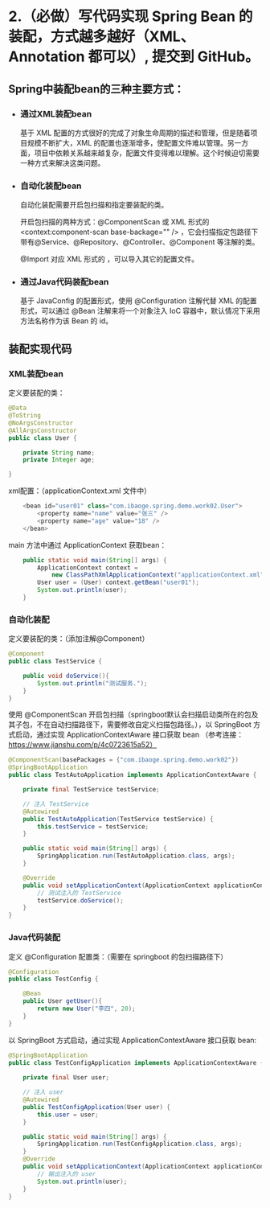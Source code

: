 # 2.（必做）写代码实现 Spring Bean 的装配，方式越多越好（XML、Annotation 都可以）, 提交到 GitHub。



## Spring中装配bean的三种主要方式：

- ### 通过XML装配bean

  基于 XML 配置的方式很好的完成了对象生命周期的描述和管理，但是随着项目规模不断扩大，XML 的配置也逐渐增多，使配置文件难以管理。另一方面，项目中依赖关系越来越复杂，配置文件变得难以理解。这个时候迫切需要一种方式来解决这类问题。

- ### 自动化装配bean

  自动化装配需要开启包扫描和指定要装配的类。

  开启包扫描的两种方式：@ComponentScan 或 XML 形式的 <context:component-scan base-backage="" /> ，它会扫描指定包路径下带有@Service、@Repository、@Controller、@Component 等注解的类。

  @Import 对应 XML 形式的 <import resource="" />，可以导入其它的配置文件。

- ### 通过Java代码装配bean

  基于 JavaConfig 的配置形式，使用 @Configuration 注解代替 XML 的配置形式，可以通过 @Bean 注解来将一个对象注入 IoC 容器中，默认情况下采用方法名称作为该 Bean 的 id。

  

## 装配实现代码

### XML装配bean

定义要装配的类：

```java
@Data
@ToString
@NoArgsConstructor
@AllArgsConstructor
public class User {

    private String name;
    private Integer age;

}
```

xml配置：（applicationContext.xml 文件中）

```java
    <bean id="user01" class="com.ibaoge.spring.demo.work02.User">
        <property name="name" value="张三" />
        <property name="age" value="18" />
    </bean>
```

main 方法中通过 ApplicationContext 获取bean：

```java
    public static void main(String[] args) {
        ApplicationContext context = 
            new ClassPathXmlApplicationContext("applicationContext.xml");
        User user = (User) context.getBean("user01");
        System.out.println(user);
    }
```

### 自动化装配

定义要装配的类：（添加注解@Component）

```java
@Component
public class TestService {

    public void doService(){
        System.out.println("测试服务.");
    }
}
```

使用 @ComponentScan 开启包扫描（springboot默认会扫描启动类所在的包及其子包，不在自动扫描路径下，需要修改自定义扫描包路径。），以 SpringBoot 方式启动，通过实现 ApplicationContextAware 接口获取 bean （参考连接：https://www.jianshu.com/p/4c0723615a52）

```java
@ComponentScan(basePackages = {"com.ibaoge.spring.demo.work02"})
@SpringBootApplication
public class TestAutoApplication implements ApplicationContextAware {

    private final TestService testService;

    // 注入 TestService
    @Autowired
    public TestAutoApplication(TestService testService) {
        this.testService = testService;
    }

    public static void main(String[] args) {
        SpringApplication.run(TestAutoApplication.class, args);
    }

    @Override
    public void setApplicationContext(ApplicationContext applicationContext) throws BeansException {
        // 测试注入的 TestService
        testService.doService();
    }
}
```

### Java代码装配

定义 @Configuration 配置类：（需要在 springboot 的包扫描路径下）

```java
@Configuration
public class TestConfig {

    @Bean
    public User getUser(){
        return new User("李四", 20);
    }
}
```

以 SpringBoot 方式启动，通过实现 ApplicationContextAware 接口获取 bean:

```java
@SpringBootApplication
public class TestConfigApplication implements ApplicationContextAware {
    
    private final User user;

    // 注入 user
    @Autowired
    public TestConfigApplication(User user) {
        this.user = user;
    }

    public static void main(String[] args) {
        SpringApplication.run(TestConfigApplication.class, args);
    }
    @Override
    public void setApplicationContext(ApplicationContext applicationContext) throws BeansException {
        // 输出注入的 user
        System.out.println(user);
    }
}
```
